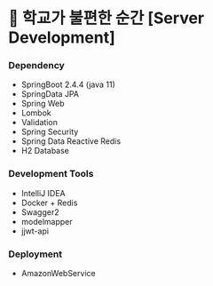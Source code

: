 # 🏫 학교가 불편한 순간 [Server Development]

### Dependency
* SpringBoot 2.4.4 (java 11)
* SpringData JPA
* Spring Web
* Lombok
* Validation
* Spring Security
* Spring Data Reactive Redis
* H2 Database

### Development Tools
* IntelliJ IDEA
* Docker + Redis
* Swagger2
* modelmapper
* jjwt-api

### Deployment
* AmazonWebService

